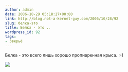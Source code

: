 ```yaml
---
author: admin
date: 2006-10-29 05:18:27+00:00
link: http://blog.not-a-kernel-guy.com/2006/10/28/92
slug: белка-это
title: Белка - это ..
wordpress_id: 92
tags:
- Зверьё
---
```


Белка - это всего лишь хорошо пропиаренная крыса. :-)

[![](/2006/10/squirrel.thumbnail.JPG)](/2006/10/squirrel.JPG)
